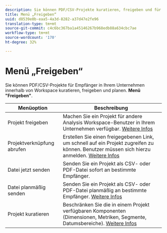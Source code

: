 ```yaml
---
description: Sie können PDF/CSV-Projekte kuratieren, freigeben und für Empfänger in Ihrem Unternehmen planen.
title: Menü „Freigeben“
uuid: d8539e0b-eaa5-4a3d-8282-a37d47e2fe96
translation-type: tm+mt
source-git-commit: c4c6bc367ba1a45146267b968edb88a634cbc7ae
workflow-type: tm+mt
source-wordcount: '170'
ht-degree: 32%

---
```



# Menü „Freigeben“

Sie können PDF/CSV-Projekte für Empfänger in Ihrem Unternehmen innerhalb von Workspace kuratieren, freigeben und planen. **Menü &quot;Freigeben&quot;**.

| Menüoption | Beschreibung |
|---|---|
| Projekt freigeben | Machen Sie ein Projekt für andere Analysis Workspace-Benutzer in Ihrem Unternehmen verfügbar. [Weitere Infos](https://docs.adobe.com/content/help/de-DE/analytics/analyze/analysis-workspace/curate-share/share-projects.html) |
| Projektverknüpfung abrufen | Erstellen Sie einen freigegebenen Link, um schnell auf ein Projekt zugreifen zu können. Benutzer müssen sich hierzu anmelden. [Weitere Infos](https://docs.adobe.com/content/help/en/analytics/analyze/analysis-workspace/curate-share/shareable-links.html) |
| Datei jetzt senden | Senden Sie ein Projekt als CSV- oder PDF-Datei sofort an bestimmte Empfänger. |
| Datei planmäßig senden | Senden Sie ein Projekt als CSV- oder PDF-Datei planmäßig an bestimmte Empfänger. [Weitere Infos](https://docs.adobe.com/content/help/en/analytics/analyze/analysis-workspace/curate-share/t-schedule-report.html) |
| Projekt kuratieren | Beschränken Sie die in einem Projekt verfügbaren Komponenten (Dimensionen, Metriken, Segmente, Datumsbereiche). [Weitere Infos](https://docs.adobe.com/content/help/en/analytics/analyze/analysis-workspace/curate-share/curate.html) |
